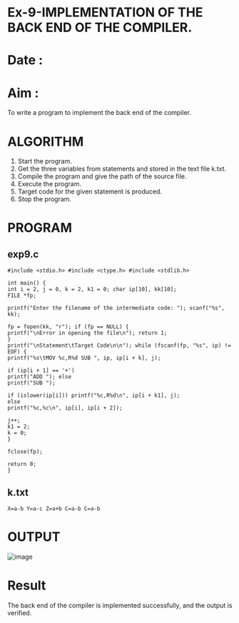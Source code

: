 # Ex-9-IMPLEMENTATION OF THE BACK END OF THE COMPILER.

# Date :
# Aim :
To write a program to implement the back end of the compiler.
# ALGORITHM
1. Start the program.
2. Get the three variables from statements and stored in the text file k.txt.
3. Compile the program and give the path of the source file.
4. Execute the program.
5. Target code for the given statement is produced.
6. Stop the program.
# PROGRAM
## exp9.c
```
#include <stdio.h> #include <ctype.h> #include <stdlib.h>

int main() {
int i = 2, j = 0, k = 2, k1 = 0; char ip[10], kk[10];
FILE *fp;

printf("Enter the filename of the intermediate code: "); scanf("%s", kk);

fp = fopen(kk, "r"); if (fp == NULL) {
printf("\nError in opening the file\n"); return 1;
}
printf("\nStatement\tTarget Code\n\n"); while (fscanf(fp, "%s", ip) != EOF) {
printf("%s\tMOV %c,R%d SUB ", ip, ip[i + k], j);

if (ip[i + 1] == '+')
printf("ADD "); else
printf("SUB ");

if (islower(ip[i])) printf("%c,R%d\n", ip[i + k1], j);
else
printf("%c,%c\n", ip[i], ip[i + 2]);

j++;
k1 = 2;
k = 0;
}

fclose(fp);
 
return 0;
}
```
## k.txt
```
X=a-b Y=a-c Z=a+b C=a-b C=a-b
```
# OUTPUT
![image](https://github.com/Maheswarikarthi/Ex-9-IMPLEMENTATION-OF-THE-BACK-END-OF-THE-COMPILER-/assets/127172770/ddb02081-a849-41fe-965e-edd3f1afeb21)
# Result
The back end of the compiler is implemented successfully, and the output is verified.

